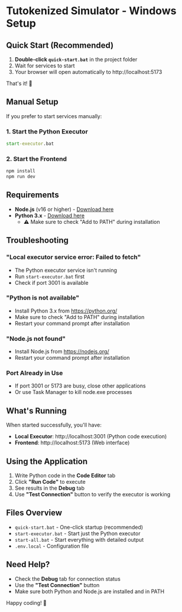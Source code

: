 # Tutokenized Simulator - Windows Setup

## Quick Start (Recommended)

1. **Double-click `quick-start.bat`** in the project folder
2. Wait for services to start
3. Your browser will open automatically to http://localhost:5173

That's it! 🎉

## Manual Setup

If you prefer to start services manually:

### 1. Start the Python Executor
```cmd
start-executor.bat
```

### 2. Start the Frontend
```cmd
npm install
npm run dev
```

## Requirements

- **Node.js** (v16 or higher) - [Download here](https://nodejs.org/)
- **Python 3.x** - [Download here](https://python.org/) 
  - ⚠️ Make sure to check "Add to PATH" during installation

## Troubleshooting

### "Local executor service error: Failed to fetch"
- The Python executor service isn't running
- Run `start-executor.bat` first
- Check if port 3001 is available

### "Python is not available"
- Install Python 3.x from https://python.org/
- Make sure to check "Add to PATH" during installation
- Restart your command prompt after installation

### "Node.js not found"
- Install Node.js from https://nodejs.org/
- Restart your command prompt after installation

### Port Already in Use
- If port 3001 or 5173 are busy, close other applications
- Or use Task Manager to kill node.exe processes

## What's Running

When started successfully, you'll have:

- **Local Executor**: http://localhost:3001 (Python code execution)
- **Frontend**: http://localhost:5173 (Web interface)

## Using the Application

1. Write Python code in the **Code Editor** tab
2. Click **"Run Code"** to execute
3. See results in the **Debug** tab
4. Use **"Test Connection"** button to verify the executor is working

## Files Overview

- `quick-start.bat` - One-click startup (recommended)
- `start-executor.bat` - Start just the Python executor
- `start-all.bat` - Start everything with detailed output
- `.env.local` - Configuration file

## Need Help?

- Check the **Debug** tab for connection status
- Use the **"Test Connection"** button
- Make sure both Python and Node.js are installed and in PATH

Happy coding! 🚀
